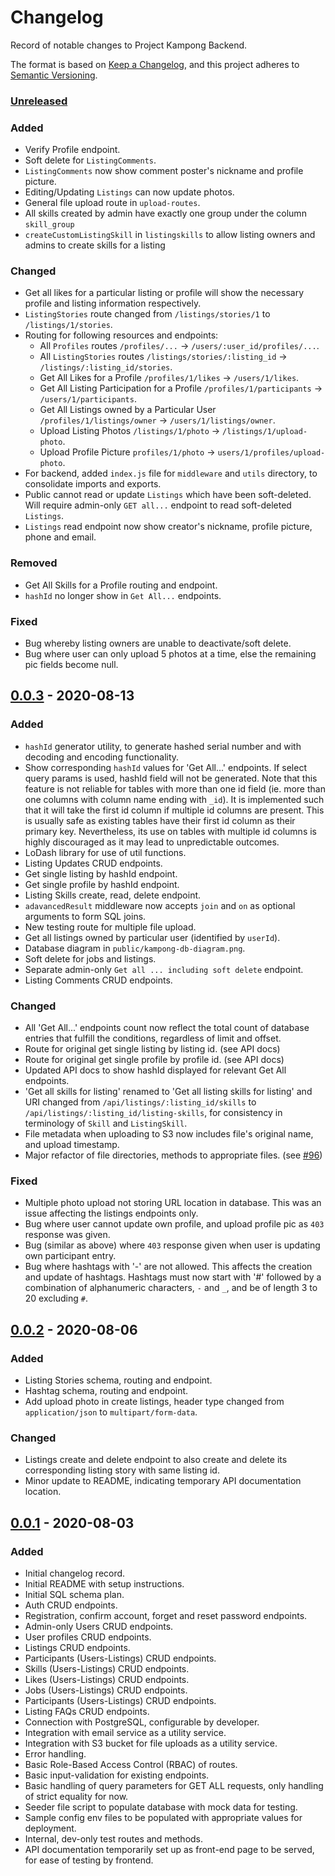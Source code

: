 # Changelog

Record of notable changes to Project Kampong Backend.

The format is based on [Keep a Changelog](https://keepachangelog.com/en/1.0.0/),
and this project adheres to [Semantic Versioning](https://semver.org/spec/v2.0.0.html).

### [Unreleased]

### Added

- Verify Profile endpoint.
- Soft delete for `ListingComments`.
- `ListingComments` now show comment poster's nickname and profile picture.
- Editing/Updating `Listings` can now update photos.
- General file upload route in `upload-routes`.
- All skills created by admin have exactly one group under the column `skill_group`
- `createCustomListingSkill` in `listingskills` to allow listing owners and admins to create skills for a listing

### Changed

- Get all likes for a particular listing or profile will show the necessary profile and listing information respectively.
- `ListingStories` route changed from `/listings/stories/1` to `/listings/1/stories`.
- Routing for following resources and endpoints:
  - All `Profiles` routes `/profiles/...` -> `/users/:user_id/profiles/...`.
  - All `ListingStories` routes `/listings/stories/:listing_id` -> `/listings/:listing_id/stories`.
  - Get All Likes for a Profile `/profiles/1/likes` -> `/users/1/likes`.
  - Get All Listing Participation for a Profile `/profiles/1/participants` -> `/users/1/participants`.
  - Get All Listings owned by a Particular User `/profiles/1/listings/owner` -> `/users/1/listings/owner`.
  - Upload Listing Photos `/listings/1/photo` -> `/listings/1/upload-photo`.
  - Upload Profile Picture `profiles/1/photo` -> `users/1/profiles/upload-photo`.
- For backend, added `index.js` file for `middleware` and `utils` directory, to consolidate imports and exports.
- Public cannot read or update `Listings` which have been soft-deleted. Will require admin-only `GET all...` endpoint to read soft-deleted `Listings`.
- `Listings` read endpoint now show creator's nickname, profile picture, phone and email.

### Removed

- Get All Skills for a Profile routing and endpoint.
- `hashId` no longer show in `Get All...` endpoints.

### Fixed

- Bug whereby listing owners are unable to deactivate/soft delete.
- Bug where user can only upload 5 photos at a time, else the remaining pic fields become null.

## [0.0.3] - 2020-08-13

### Added

- `hashId` generator utility, to generate hashed serial number and with decoding and encoding functionality.
- Show corresponding `hashId` values for 'Get All...' endpoints. If select query params is used, hashId field will not be generated. Note that this feature is not reliable for tables with more than one id field (ie. more than one columns with column name ending with `_id`). It is implemented such that it will take the first id column if multiple id columns are present. This is usually safe as existing tables have their first id column as their primary key. Nevertheless, its use on tables with multiple id columns is highly discouraged as it may lead to unpredictable outcomes.
- LoDash library for use of util functions.
- Listing Updates CRUD endpoints.
- Get single listing by hashId endpoint.
- Get single profile by hashId endpoint.
- Listing Skills create, read, delete endpoint.
- `adavancedResult` middleware now accepts `join` and `on` as optional arguments to form SQL joins.
- New testing route for multiple file upload.
- Get all listings owned by particular user (identified by `userId`).
- Database diagram in `public/kampong-db-diagram.png`.
- Soft delete for jobs and listings.
- Separate admin-only `Get all ... including soft delete` endpoint.
- Listing Comments CRUD endpoints.

### Changed

- All 'Get All...' endpoints count now reflect the total count of database entries that fulfill the conditions, regardless of limit and offset.
- Route for original get single listing by listing id. (see API docs)
- Route for original get single profile by profile id. (see API docs)
- Updated API docs to show hashId displayed for relevant Get All endpoints.
- 'Get all skills for listing' renamed to 'Get all listing skills for listing' and URI changed from `/api/listings/:listing_id/skills` to `/api/listings/:listing_id/listing-skills`, for consistency in terminology of `Skill` and `ListingSkill`.
- File metadata when uploading to S3 now includes file's original name, and upload timestamp.
- Major refactor of file directories, methods to appropriate files. (see [#96](https://github.com/Project-Kampong/kampong-backend/pull/96))

### Fixed

- Multiple photo upload not storing URL location in database. This was an issue affecting the listings endpoints only.
- Bug where user cannot update own profile, and upload profile pic as `403` response was given.
- Bug (similar as above) where `403` response given when user is updating own participant entry.
- Bug where hashtags with '-' are not allowed. This affects the creation and update of hashtags. Hashtags must now start with '#' followed by a combination of alphanumeric characters, `-` and `_`, and be of length 3 to 20 excluding `#`.

## [0.0.2] - 2020-08-06

### Added

- Listing Stories schema, routing and endpoint.
- Hashtag schema, routing and endpoint.
- Add upload photo in create listings, header type changed from `application/json` to `multipart/form-data`.

### Changed

- Listings create and delete endpoint to also create and delete its corresponding listing story with same listing id.
- Minor update to README, indicating temporary API documentation location.

## [0.0.1] - 2020-08-03

### Added

- Initial changelog record.
- Initial README with setup instructions.
- Initial SQL schema plan.
- Auth CRUD endpoints.
- Registration, confirm account, forget and reset password endpoints.
- Admin-only Users CRUD endpoints.
- User profiles CRUD endpoints.
- Listings CRUD endpoints.
- Participants (Users-Listings) CRUD endpoints.
- Skills (Users-Listings) CRUD endpoints.
- Likes (Users-Listings) CRUD endpoints.
- Jobs (Users-Listings) CRUD endpoints.
- Participants (Users-Listings) CRUD endpoints.
- Listing FAQs CRUD endpoints.
- Connection with PostgreSQL, configurable by developer.
- Integration with email service as a utility service.
- Integration with S3 bucket for file uploads as a utility service.
- Error handling.
- Basic Role-Based Access Control (RBAC) of routes.
- Basic input-validation for existing endpoints.
- Basic handling of query parameters for GET ALL requests, only handling of strict equality for now.
- Seeder file script to populate database with mock data for testing.
- Sample config env files to be populated with appropriate values for deployment.
- Internal, dev-only test routes and methods.
- API documentation temporarily set up as front-end page to be served, for ease of testing by frontend.

[unreleased]: https://github.com/Project-Kampong/kampong-backend/compare/v0.0.3...HEAD
[0.0.3]: https://github.com/Project-Kampong/kampong-backend/releases/tag/v0.0.3
[0.0.2]: https://github.com/Project-Kampong/kampong-backend/releases/tag/v0.0.2
[0.0.1]: https://github.com/Project-Kampong/kampong-backend/releases/tag/v0.0.1
